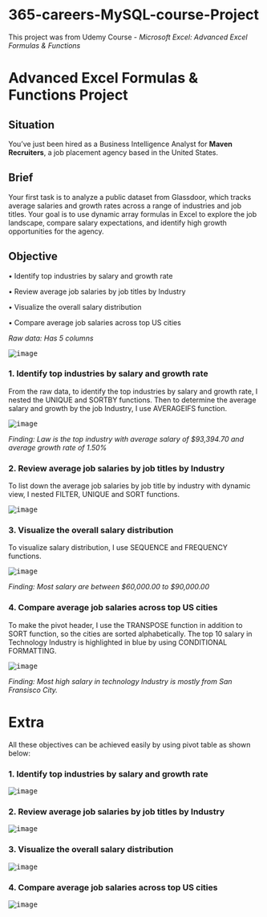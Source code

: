 # 365-careers-MySQL-course-Project

This project was from Udemy Course - _Microsoft Excel: Advanced Excel Formulas & Functions_

# Advanced Excel Formulas & Functions Project

## Situation
You’ve just been hired as a Business Intelligence Analyst for **Maven Recruiters**, a job placement agency based in the United States.

## Brief
Your first task is to analyze a public dataset from Glassdoor, which tracks average salaries and growth rates across a range of industries and job titles. Your goal is to use dynamic array formulas in Excel to explore the job landscape, compare salary expectations, and identify high growth opportunities for the agency.

## Objective
• Identify top industries by salary and growth rate

• Review average job salaries by job titles by Industry 

• Visualize the overall salary distribution

• Compare average job salaries across top US cities

_Raw data: Has 5 columns_

<kbd>![image](https://github.com/Sakinahcr/Maven-Analytics-Excel-Project/assets/132161850/44230e4d-ae79-486a-afb0-4168f8829da5)


### 1. Identify top industries by salary and growth rate

From the raw data, to identify the top industries by salary and growth rate, I nested the UNIQUE and SORTBY functions. Then to determine the average salary and growth by the job Industry, I use AVERAGEIFS function.

<kbd>![image](https://github.com/Sakinahcr/Maven-Analytics-Excel-Project/assets/132161850/8de509d7-c875-46b2-8cef-9af61c9cd2e6)

__Finding:_ Law is the top industry with average salary of $93,394.70 and average growth rate of 1.50%_

### 2. Review average job salaries by job titles by Industry 

To list down the average job salaries by job title by industry with dynamic view, I nested FILTER, UNIQUE and SORT functions. 

<kbd>![image](https://github.com/Sakinahcr/Maven-Analytics-Excel-Project/assets/132161850/902e954b-31f0-4f67-9749-af9d53b3f7e9)

### 3. Visualize the overall salary distribution 

To visualize salary distribution, I use SEQUENCE and FREQUENCY functions.

<kbd>![image](https://github.com/Sakinahcr/Maven-Analytics-Excel-Project/assets/132161850/d7962c77-9603-46f4-bd6a-f75633127870)

__Finding:_ Most salary are between $60,000.00 to $90,000.00_

### 4. Compare average job salaries across top US cities 

To make the pivot header, I use the TRANSPOSE function in addition to SORT function, so the cities are sorted alphabetically. The top 10 salary in Technology Industry is highlighted in blue by using CONDITIONAL FORMATTING.

<kbd>![image](https://github.com/Sakinahcr/Maven-Analytics-Excel-Project/assets/132161850/4b7b23ff-6114-4277-846e-b9c5489e8a75)

__Finding:_ Most high salary in technology Industry is mostly from San Fransisco City._


# Extra

All these objectives can be achieved easily by using pivot table as shown below:

### 1. Identify top industries by salary and growth rate


<kbd>![image](https://github.com/Sakinahcr/Maven-Analytics-Excel-Project/assets/132161850/fa63e0a7-9850-4d78-965e-3c9234ea69c3)

### 2. Review average job salaries by job titles by Industry 


<kbd>![image](https://github.com/Sakinahcr/Maven-Analytics-Excel-Project/assets/132161850/9294965e-477c-4789-a022-0a22a5b2e90e)

### 3. Visualize the overall salary distribution 


<kbd>![image](https://github.com/Sakinahcr/Maven-Analytics-Excel-Project/assets/132161850/07c7e1a9-f7f8-4537-ab3d-73e4e4234a2c)

### 4. Compare average job salaries across top US cities


<kbd>![image](https://github.com/Sakinahcr/Maven-Analytics-Excel-Project/assets/132161850/4a2cb820-f3ef-4096-9226-dd578aa68b51)



